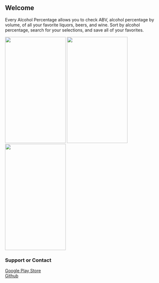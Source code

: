 ## Welcome

Every Alcohol Percentage allows you to check ABV, alcohol percentage by volume, of all your favorite liquors, beers, and wine. Sort by alcohol percentage, search for your selections, and save all of your favorites.

<img src = "https://lh3.googleusercontent.com/3BR4yBn8TT-8626ebljOdDseF6S7dmicy0wABaP--QE4Gypo0wHFmYBXvltb_-rN7I4=h900-rw" height="350" width="200">
<img src = "https://lh3.googleusercontent.com/OpGhwYrpwK9pviT-gEAYqXe8xE2Ge4qkV2XMOeMo1QaJTjxKGgokm1AmnMYBwZl6bnVf=h900-rw" height="350" width="200">
<img src = "https://lh3.googleusercontent.com/mlAYHnB01jGWdma1NF2XLjA0GgoATzFN3_9KEVr26CLQ6Z07Z6iae_mqflTV6PstR24=h900-rw" height="350" width="200">

### Support or Contact

[Google Play Store](https://play.google.com/store/apps/details?id=com.cs499.ryan.everyalcoholpercentage&hl=en) <br>
[Github](https://github.com/rwhere/EveryAlcoholPercentage)
